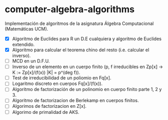 # computer-algebra-algorithms
Implementación de algoritmos de la asignatura Álgebra Computacional (Matemáticas UCM).

- [x] Algoritmo de Euclides para R un D.E cualquiera y algoritmo de Euclides extendido.
- [x] Algoritmo para calcular el teorema chino del resto (i.e. calcular el inverso).
- [ ] MCD en un D.F.U.
- [ ] Inverso de un elemento en un cuerpo finito (p, f irreducibles en Zp[x] -> K := Zp[x]/(f(x)) |K| = p^(deg f)).
- [ ] Test de irreducibilidad de un poliomio en Fq[x].
- [ ] Logaritmo discreto en cuerpos Fq[x]/(f(x)).
- [ ] Algoritmo de factorización de un polinomio en cuerpo finito parte 1, 2 y 3.
- [ ] Algoritmo de factorizacion de Berlekamp en cuerpos finitos.
- [ ] Algorimos de factorizacion en Z[x].
- [ ] Algorimo de primalidad de AKS.
